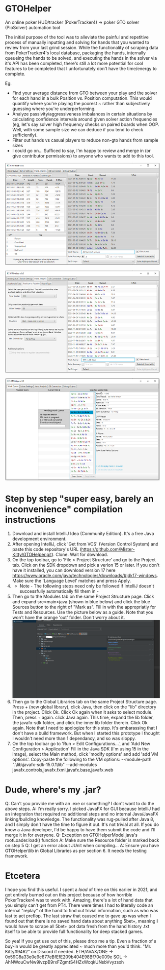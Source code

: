# GTOHelper
An online poker HUD/tracker (PokerTracker4) -> poker GTO solver (PioSolver) automation tool

The initial purpose of the tool was to alleviate the painful and repetitive process of manually inputting and solving for hands that you wanted to review from your last grind session. While the functionality of scraping data from PokerTracker4's local database, packaging the hands, internally queueing the hands to be solved, and executing the hands in the solver via it's API has been completed, there's still a lot more potential for cool features to be completed that I unfortunately don't have the time/energy to complete. 

Eg.
- Find your average distance from GTO between your play and the solver for each hand in a bulk Position vs. Position computation. This would quantify where you're playing the poorest ~ rather than subjectively guessing where you're underperforming.
- Analyze passivity/aggressiveness imbalances in certain situations by calculating confidence intervals around given solver action frequencies (eg, let's say solver high frequency checks on paired boards when OOP. Well, with some sample size we can deduce if you tend to check sufficiently).
- Filter out hands vs casual players to reduce non-gto hands from sample sizes
- I could go on... Sufficed to say, I'm happy to review and merge in (or give contributor permissions) to anyone who wants to add to this tool. 

![Sessions](https://github.com/Mister-Kitty/Mister-Kitty.github.io/blob/3cbb8b91d2556ee92580313fcacdf9e3d0fb5d52/img/GTOHelper/Session%20Tab.png)

![Position v position](https://github.com/Mister-Kitty/Mister-Kitty.github.io/blob/3cbb8b91d2556ee92580313fcacdf9e3d0fb5d52/img/GTOHelper/Position%20v%20Position.png)

![Work Queue](https://github.com/Mister-Kitty/Mister-Kitty.github.io/blob/3cbb8b91d2556ee92580313fcacdf9e3d0fb5d52/img/GTOHelper/Work%20Queue.png)

# Step by step "super easy, barely an inconvenience" compilation instructions
1. Download and install IntelliJ Idea (Community Edition). It's a free Java development environment.
2. After opening IntelliJ, click 'Get from VCS' (Version Control System) and paste this code repository's URL (https://github.com/Mister-Kitty/GTOHelper.git). Clone. Wait for download.
3. On the top toolbar, go to 'File > Project Structure' and go to the Project tab. Click on the SDK dropdown and pick a verion 15 or later. If you don't have it installed, you can download version 17 here https://www.oracle.com/java/technologies/downloads/#jdk17-windows. Make sure the 'Language Level' matches and press Apply.
4.   - Note - The following steps need only be followed if IntelliJ doesn't successfully automatically fill them in -
5. Then go to the Modules tab on the same Project Structure page. Click and expand src>main>java (shown in blue below) and click the blue Sources button to the right of "Mark as". Fill in with the appropriatly for Tests and Resources. Use the picture below as a guide. Note that you won't have the orange 'out' folder. Don't worry about it.
![Modules](https://github.com/Mister-Kitty/Mister-Kitty.github.io/blob/281df6abb17c884792bc74e13c4d57b46d9fc368/img/GTOHelper/Modules.png)
6. Then go to the Global Libraries tab on the same Project Structure page. Press + (new global library), click Java, then click on the "lib" directory in the project. Click Ok. Click Ok again when it asks to select module. Then, press + again. click Java again. This time, expand the lib folder, the javafx-sdk folder, and click the inner lib folder therein. Click Ok again. Note that I need to apologize for this step. It's embarassing that I don't have a build framework. But when I started this prototype I thought I wouldn't need more than 1 dependancy, and so was sloppy.
7. On the top toolbar go to 'Run > Edit Configurations...', and 'Add New Configuration > Application' Fill in the Java SDK (I'm using 15 in the image), select the Main method, click 'modify options' and add 'add VM options'. Copy-paste the following to the VM options: --module-path ".\lib\javafx-sdk-15.0.1\lib" --add-modules javafx.controls,javafx.fxml,javafx.base,javafx.web

# Dude, where's my .jar?
Q: Can't you provide me with an .exe or something? I don't want to do the above steps.
A: I'm really sorry. I picked JavaFX for GUI because IntelliJ had an integration that required no additional steps and no internal Java/JavaFX linking/building knowledge. The functionality was rug-pulled after Java 8, and I simply don't have the time to figure it out. It's not trivial at all. If you do know a Java developer, I'd be happy to have them submit the code and I'll merge it in for everyone.
Q: Exception on GTOHelperModel.java's rootLoader.load() function
A: Make sure the Resource folder is marked back on step 5
Q: I get an error about JUnit when compiling...
A: Ensure you have GTOHelper\lib in Global Libraries as per section 6. It needs the testing framework.

# Etcetera
I hope you find this useful. I spent a *load* of time on this earlier in 2021, and got entirely burned out on this project because of how horrible PokerTracker4 was to work with. Amazing, there's a lot of hand data that you simply can't get from PT4. There were times I had to literally code an internal "replay" of the hand to find out trivial information, such as who was last to act preflop. 
The last straw that caused me to gave up was when I found out that there is no saved hand data about anything 5bet+, meaning I would have to scrape all 5bet+ pot data fresh from the hand history .txt itself to be able to provide full functionality for deep stacked games. 

So yea! If you get use out of this, please drop me a tip. Even a fraction of a buy-in would be greatly appreciated ~ much more than you'd think. "Mr. Kitty#9462" on Discord if needed.
ETH/AVAX/ONE -> 0x59C8a33e0e9c877eBfEfE209b404E98Bf70e009e
SOL -> AhNWouCwNw9ivzpB9rxFZgmtS4HZxWcqkUNsbVvyzsxh

